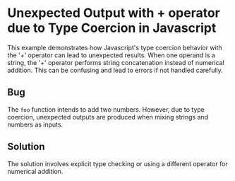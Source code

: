 # Unexpected Output with + operator due to Type Coercion in Javascript
This example demonstrates how Javascript's type coercion behavior with the '+' operator can lead to unexpected results.  When one operand is a string, the '+' operator performs string concatenation instead of numerical addition. This can be confusing and lead to errors if not handled carefully.

## Bug
The `foo` function intends to add two numbers. However, due to type coercion, unexpected outputs are produced when mixing strings and numbers as inputs.

## Solution
The solution involves explicit type checking or using a different operator for numerical addition.
